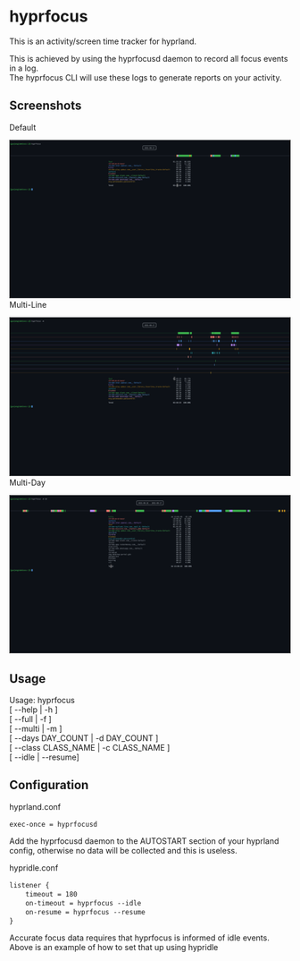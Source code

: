 # hyprfocus
This is an activity/screen time tracker for hyprland.

This is achieved by using the hyprfocusd daemon to record all focus events in a log.  
The hyprfocus CLI will use these logs to generate reports on your activity.

## Screenshots
Default

![Defaulth](./screenshots/default.png)
Multi-Line

![Multi-Line](./screenshots/multi-line.png)
Multi-Day

![Multi-Day](./screenshots/multi-day.png)

## Usage

Usage: hyprfocus  
[ --help | -h ]  
[ --full | -f ]  
[ --multi | -m ]  
[ --days DAY_COUNT | -d DAY_COUNT ]  
[ --class CLASS_NAME | -c CLASS_NAME ]  
[ --idle | --resume]  

## Configuration

hyprland.conf
```
exec-once = hyprfocusd
```
Add the hyprfocusd daemon to the AUTOSTART section of your hyprland config, otherwise no data will be collected and this is useless.

hypridle.conf
```
listener {
    timeout = 180
    on-timeout = hyprfocus --idle
    on-resume = hyprfocus --resume
}
```
Accurate focus data requires that hyprfocus is informed of idle events. Above is an example of how to set that up using hypridle
